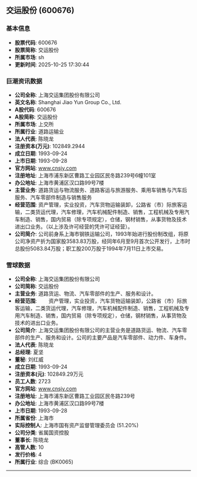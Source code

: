 ## 交运股份 (600676)

### 基本信息

- **股票代码**: 600676
- **股票简称**: 交运股份
- **所属市场**: sh
- **更新时间**: 2025-10-25 17:30:44

### 巨潮资讯数据

- **公司全称**: 上海交运集团股份有限公司
- **英文名称**: Shanghai Jiao Yun Group Co., Ltd.
- **A股代码**: 600676
- **A股简称**: 交运股份
- **所属市场**: 上交所
- **所属行业**: 道路运输业
- **法人代表**: 陈晓龙
- **注册资本(万元)**: 102849.2944
- **成立日期**: 1993-09-24
- **上市日期**: 1993-09-28
- **官方网站**: www.cnsjy.com
- **注册地址**: 上海市浦东新区曹路工业园区民冬路239号6幢101室
- **办公地址**: 上海市黄浦区汉口路99号7楼
- **主营业务**: 道路货运与物流服务、道路客运与旅游服务、乘用车销售与汽车后服务、汽车零部件制造与销售服务
- **经营范围**: 资产管理，实业投资，汽车货物运输装卸，公路省（市）际旅客运输，二类货运代理，汽车修理，汽车机械配件制造、销售，工程机械及专用汽车制造、销售，国内贸易（除专项规定），仓储，钢材销售，从事货物及技术进出口业务。（以上涉及许可经营的凭许可证经营）。
- **公司简介**: 公司前身系上海市钢铁运输公司，1993年始进行股份制改组，将原公司净资产折为国家股3583.83万股，经同年6月至9月首次公开发行，上市时总股份5083.84万股；职工股200万股于1994年7月11日上市交易。

### 雪球数据

- **公司全称**: 上海交运集团股份有限公司
- **公司简称**: 交运股份
- **主营业务**: 道路货运、物流、汽车零部件的生产、服务和设计。
- **经营范围**: 　　资产管理，实业投资，汽车货物运输装卸，公路省（市）际旅客运输，二类货运代理，汽车修理，汽车机械配件制造、销售，工程机械及专用汽车制造、销售，国内贸易（除专项规定），仓储，钢材销售，从事货物及技术的进出口业务。
- **公司简介**: 上海交运集团股份有限公司的主营业务是道路货运、物流、汽车零部件的生产、服务和设计。公司的主要产品是汽车零部件、动力件、车身件。
- **法人代表**: 陈晓龙
- **总经理**: 夏坚
- **董秘**: 刘红威
- **成立日期**: 1993-09-24
- **注册资本(元)**: 102849.29万元
- **员工人数**: 2723
- **官方网站**: www.cnsjy.com
- **注册地址**: 上海市浦东新区曹路工业园区民冬路239号
- **办公地址**: 上海市黄浦区汉口路99号7楼
- **上市日期**: 1993-09-28
- **所属省份**: 上海市
- **实际控制人**: 上海市国有资产监督管理委员会 (51.20%)
- **公司分类**: 省属国资控股
- **董事长**: 陈晓龙
- **高管人数**: 10
- **发行价格**: 4
- **所属行业**: 综合 (BK0065)

---